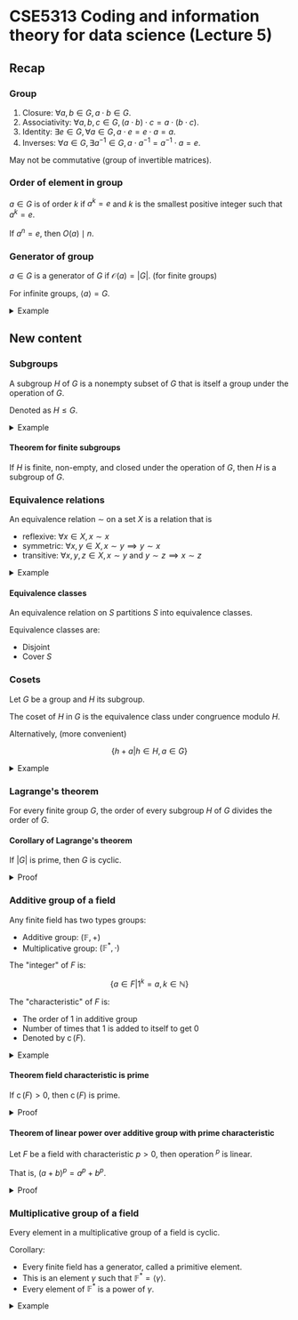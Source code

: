 # CSE5313 Coding and information theory for data science (Lecture 5)

## Recap

### Group

1. Closure: $\forall a,b\in G, a\cdot b\in G$.
2. Associativity: $\forall a,b,c\in G, (a\cdot b)\cdot c=a\cdot (b\cdot c)$.
3. Identity: $\exists e\in G, \forall a\in G, a\cdot e=e\cdot a=a$.
4. Inverses: $\forall a\in G, \exists a^{-1}\in G, a\cdot a^{-1}=a^{-1}\cdot a=e$.

May not be commutative (group of invertible matrices).

### Order of element in group

$a\in G$ is of order $k$ if $a^k=e$ and $k$ is the smallest positive integer such that $a^k=e$.

If $a^n=e$, then $O(a)\mid n$.

### Generator of group

$a\in G$ is a generator of $G$ if $\mathcal{O}(a)=|G|$. (for finite groups)

For infinite groups, $\langle a\rangle=G$.

<details>
<summary>Example</summary>

$(\mathbb{Z}_n,+)$ has generator $1$.

$(\mathbb{Z}_8^*,\cdot)$ has generator $3$. (Recall $\mathbb{Z}_8^*=\{x\in\mathbb{Z}_8:gcd(x,8)=1\}$. for multiplicative inverse.)

</details>

## New content

### Subgroups

A subgroup $H$ of $G$ is a nonempty subset of $G$ that is itself a group under the operation of $G$.

Denoted as $H\leq G$.

<details>
<summary>Example</summary>

$(\mathbb{Z}_6,+)$ has subgroups $H=(\{0,2,4\},+)$.

Only need to check three:

- non-empty
- closure
- finite

</details>

#### Theorem for finite subgroups

If $H$ is finite, non-empty, and closed under the operation of $G$, then $H$ is a subgroup of $G$.

### Equivalence relations

An equivalence relation $\sim$ on a set $X$ is a relation that is

- reflexive: $\forall x\in X, x\sim x$
- symmetric: $\forall x,y\in X, x\sim y\implies y\sim x$
- transitive: $\forall x,y,z\in X, x\sim y\text{ and } y\sim z\implies x\sim z$

<details>
<summary>Example</summary>

Let $S$ be points on land, and $a\sim b$ if $a$ and $b$ are connected by land.

</details>

#### Equivalence classes

An equivalence relation on $S$ partitions $S$ into equivalence classes.

Equivalence classes are:

- Disjoint
- Cover $S$

### Cosets

Let $G$ be a group and $H$ its subgroup.

The coset of $H$ in $G$ is the equivalence class under congruence modulo $H$.

Alternatively, (more convenient)

$$
\{h+a|h\in H,a\in G\}
$$

<details>
<summary>Example</summary>

Let $G=(\mathbb{Z}_6,+)$ and $H=(\{0,2,4\},+)$.

Define the equivalence relation on $G$ as:

$a\sim b$ if $a+b^{-1}\in H$ (congruence modulo $H$)

To find the equivalence classes of this relation for $G=(\mathbb{Z}_6,+)$ and $H=(\{0,2,4\},+)$, we have:

- $0\sim 0, 0\sim 2, 0\sim 4$
- $1\sim 1, 1\sim 3, 1\sim 5$

</details>

### Lagrange's theorem

For every finite group $G$, the order of every subgroup $H$ of $G$ divides the order of $G$.

#### Corollary of Lagrange's theorem

If $|G|$ is prime, then $G$ is cyclic.

<details>
<summary>Proof</summary>

Let $A=\{a^0=e,a,a^2,\cdots,a^{|G|-1}\}$.

$A$ is a cyclic subgroup of $G$. of order at least two.

Then $|A|||G|$.

So $|A|=|G|$.

So $A=G$.

So $G$ is cyclic.

</details>

### Additive group of a field

Any finite field has two types groups:

- Additive group: $(\mathbb{F},+)$
- Multiplicative group: $(\mathbb{F}^*,\cdot)$

The "integer" of $F$ is:

$$
\{a\in F|1^k=a,k\in\mathbb{N}\}
$$

The "characteristic" of $F$ is:

- The order of $1$ in additive group
- Number of times that $1$ is added to itself to get $0$
- Denoted by $\operatorname{c}(F)$.

<details>
<summary>Example</summary>

$\operatorname{c}(\mathbb{Z}_7)=7$.

$\operatorname{c}(\mathbb{R})=0$.

$\operatorname{c}(\mathbb{Z}_2[x] \mod x^2+x+1)=2$.

</details>

#### Theorem field characteristic is prime

If $\operatorname{c}(F)>0$, then $\operatorname{c}(F)$ is prime.

<details>
<summary>Proof</summary>

Suppose $\operatorname{c}(F)=mn$, then $0=\sum_{i=0}^{m-1}1\cdot\sum_{j=0}^{n-1}1=0$.

So $m$ or $n$ must be $0$.

So $\operatorname{c}(F)$ is prime.

</details>

#### Theorem of linear power over additive group with prime characteristic

Let $F$ be a field with characteristic $p>0$, then operation $^p$ is linear.

That is, $(a+b)^p=a^p+b^p$.

<details>
<summary>Proof</summary>

$$
(a+b)^p=\sum_{i=0}^p \binom{p}{i} a^i b^{p-i}
$$

$$
\begin{aligned}
\binom{p}{i}&=\frac{p!}{i!(p-i)!}\\
&=\frac{p(p-1)\cdots(p-i+1)}{i(i-1)\cdots 1}
\end{aligned}
$$

> Informally, $p$ divides the numerator but not the denominator. So the whole fraction is an integer.

Since $\binom{p}{i}$ is an integer of $F$ except for $i=0$ and $i=p$, we have $\binom{p}{i}=0$ for $i=1,\cdots,p-1$.

So $(a+b)^p=a^p+b^p$.

</details>

### Multiplicative group of a field

Every element in a multiplicative group of a field is cyclic.

Corollary:

- Every finite field has a generator, called a primitive element.
- This is an element $\gamma$ such that $\mathbb{F}^*=\langle \gamma\rangle$.
- Every element of $\mathbb{F}^*$ is a power of $\gamma$.

<details>
<summary>Example</summary>

Build $F_{16}=\mathbb{Z}_2[\zeta] \mod \zeta^4+\zeta+1$.

The elements are:

| Power of $\zeta$ | Element | As vector in $\mathbb{Z}_2^4$ |
|---|---|---|
| 0 | 0 | (0,0,0,0) |
| 1 | 1 | (1,0,0,0) |
| 2 | $\zeta$ | (0,1,0,0) |
| 3 | $\zeta^2$ | (0,0,1,0) |
| 4 | $\zeta^3$ | (0,0,0,1) |
| 5 | $\zeta+1$ | (1,1,0,0) |
| 6 | $\zeta^2+\zeta$ | (0,1,1,0) |
| 7 | $\zeta^3+\zeta^2$ | (0,0,1,1) |
| 8 | $\zeta^3+\zeta^2+1$ | (1,1,1,0) |

The primitive element is $\zeta$.

### Vector spaces and subspaces over finite fields

$\mathbb{F}^n$ is a vector space over $\mathbb{F}$.

With point-wise vector addition and scalar multiplication.

<details>
<summary>Example</summary>

$\mathbb{F}_2^4$ is a vector space over $\mathbb{F}_2$.

Let $v=\begin{pmatrix}
1 & 1 & 1 & 1
\end{pmatrix}$

Then $v$ is a vector in $\mathbb{F}_2^4$ that's "orthogonal" to itself.

$v\cdot v=1+1+1+1=4=0$ in $\mathbb{F}_2$.

In general field, the dual space and space may intersect non-trivially.

</details>

Let $V$ be a subspace of $\mathbb{F}^n$.

$V$ is a subgroup of $\mathbb{F}^n$ under vector addition.

- Apply the theorem: If $H$ is finite, non-empty, and closed under the operation of $G$, then $H$ is a subgroup of $G$.

> Is every subgroup of $\mathbb{F}^n$ a subspace?

Cosets in this definition are called Affine subspaces.
